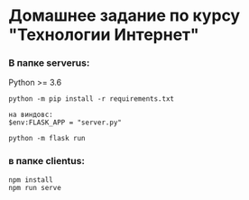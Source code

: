 # Домашнее задание по курсу "Технологии Интернет"

### В папке serverus:
Python >= 3.6
~~~
python -m pip install -r requirements.txt

на виндовс:
$env:FLASK_APP = "server.py"

python -m flask run
~~~

### в папке clientus:
~~~
npm install
npm run serve
~~~
